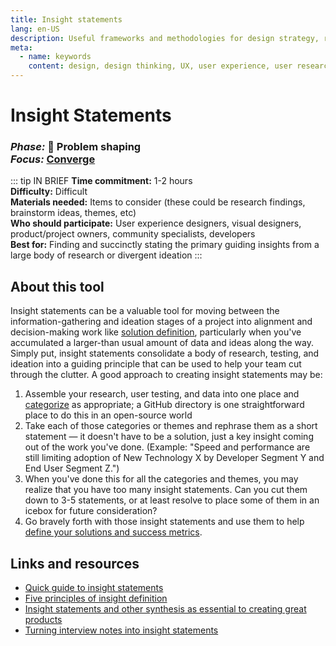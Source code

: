 ```yaml
---
title: Insight statements
lang: en-US
description: Useful frameworks and methodologies for design strategy, research and testing
meta:
  - name: keywords
    content: design, design thinking, UX, user experience, user research, user testing
---
```


# Insight Statements

### _Phase:_ 🎨  Problem shaping<br/> _Focus:_ [Converge](/tools/#converge)

::: tip IN BRIEF
**Time commitment:** 1-2 hours  
**Difficulty:** Difficult  
**Materials needed:** Items to consider (these could be research findings, brainstorm ideas, themes, etc)  
**Who should participate:** User experience designers, visual designers, product/project owners, community specialists, developers  
**Best for:** Finding and succinctly stating the primary guiding insights from a large body of research or divergent ideation
:::

## About this tool

Insight statements can be a valuable tool for moving between the information-gathering and ideation stages of a project into alignment and decision-making work like [solution definition](solution-definition.md), particularly when you've accumulated a larger-than usual amount of data and ideas along the way. Simply put, insight statements consolidate a body of research, testing, and ideation into a guiding principle that can be used to help your team cut through the clutter. A good approach to creating insight statements may be:

1. Assemble your research, user testing, and data into one place and [categorize](/tools/collating-clustering-voting) as appropriate; a GitHub directory is one straightforward place to do this in an open-source world
2. Take each of those categories or themes and rephrase them as a short statement — it doesn't have to be a solution, just a key insight coming out of the work you've done. (Example: "Speed and performance are still limiting adoption of New Technology X by Developer Segment Y and End User Segment Z.")
3. When you've done this for all the categories and themes, you may realize that you have too many insight statements. Can you cut them down to 3-5 statements, or at least resolve to place some of them in an icebox for future consideration?
4. Go bravely forth with those insight statements and use them to help [define your solutions and success metrics](solution-definition.md).

## Links and resources

* [Quick guide to insight statements](http://www.designkit.org/methods/62)
* [Five principles of insight definition](https://thrivethinking.com/2016/03/28/what-is-insight-definition/)
* [Insight statements and other synthesis as essential to creating great products](https://uxplanet.org/the-most-neglected-part-of-the-design-process-89777ecd6592)
* [Turning interview notes into insight statements](https://medium.com/lean-startup-circle/how-to-transform-interview-notes-into-design-challenge-to-ideate-solutions-8f434e38b5f4)
